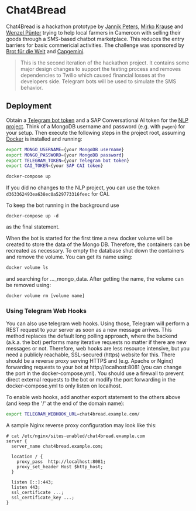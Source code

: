 # Chat4Bread

Chat4Bread is a hackathon prototype by [Jannik Peters](https://github.com/jannikpeters),
[Mirko Krause](https://github.com/Miroka96) and [Wenzel Pünter](https://github.com/scento) trying
to help local farmers in Cameroon with selling their goods through a SMS-based chatbot marketplace.
This reduces the entry barriers for basic commericial activities. The challenge was sponsored by
[Brot für die Welt](https://www.brot-fuer-die-welt.de/) and [Capgemini](https://www.capgemini.com).

> This is the second iteration of the hackathon project. It contains some major design changes to
> support the testing process and removes dependencies to Twilio which caused financial losses
> at the developers side. Telegram bots will be used to simulate the SMS behavior.

## Deployment

Obtain a [Telegram bot token](https://www.siteguarding.com/en/how-to-get-telegram-bot-api-token)
and a SAP Conversational AI token for the [NLP project](https://cai.tools.sap/scento/chat4bread).
Think of a MongoDB username and password (e.g. with `pwgen`) for your setup. Then execute the
following steps in the project root, assuming [Docker](https://www.docker.com/) is installed and
running:

```bash
export MONGO_USERNAME={your MongoDB username}
export MONGO_PASSWORD={your MongoDB password}
export TELEGRAM_TOKEN={your Telegram bot token}
export CAI_TOKEN={your SAP CAI token}

docker-compose up
```

If you did no changes to the NLP project, you can use the token `d363362493ea638ec0a529773316feec`
for CAI.

To keep the bot running in the background use
```
docker-compose up -d
```
as the final statement.

When the bot is started for the first time a new docker volume will be created to store the data of the Mongo DB. Therefore, the containers can be recreated as necessary. To empty the database shut down the containers and remove the volume. You can get its name using:
```bash
docker volume ls
```
and searching for ..._mongo_data. After getting the name, the volume can be removed using:
```bash
docker volume rm [volume name]
```

### Using Telegram Web Hooks
You can also use telegram web hooks. Using those, Telegram will perform a REST request to your server as soon as a new message arrives. This method replaces the default long polling approach, where the backend (a.k.a. the bot) performs many iterative requests no matter if there are new messages or not. Therefore, web hooks are less resource intensive, but you need a publicly reachable, SSL-secured (https) website for this. There should be a reverse proxy serving HTTPS and (e.g. Apache or Nginx) forwarding requests to your bot at http://localhost:8081 (you can change the port in the docker-compose.yml). You should use a firewall to prevent direct external requests to the bot or modify the port forwarding in the docker-compose.yml to only listen on localhost.

To enable web hooks, add another export statement to the others above (and keep the '/' at the end of the domain name):

```bash
export TELEGRAM_WEBHOOK_URL=chat4bread.example.com/
```

A sample Nginx reverse proxy configuration may look like this:

```
# cat /etc/nginx/sites-enabled/chat4bread.example.com
server {
  server_name chat4bread.example.com;

  location / {
    proxy_pass	http://localhost:8081;
    proxy_set_header Host $http_host;
  }

  listen [::]:443;
  listen 443;
  ssl_certificate ...;
  ssl_certificate_key ...;
}

```
